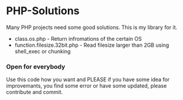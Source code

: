 # PHP-Solutions
Many PHP projects need some good solutions. This is my library for it.

- class.os.php - Return infromations of the certain OS
- function.filesize.32bit.php - Read filesize larger than 2GB using shell_exec or chunking

### Open for everybody
Use this code how you want and PLEASE if you have some idea for improvemants, you find some error or have some updated, please contribute and commit.
